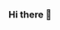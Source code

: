 ### Hi there 👋

<!--
**EstherHeloiza/EstherHeloiza** is a ✨ _special_ ✨ repository because its `README.md` (this file) appears on your GitHub profile.

<div align="center">
<a href="">
</div>

![Esther's GitHub stats](https://github-readme-stats.vercel.app/api?username=EstherHeloiza&show_icons=true&theme=dracula)
[![Top Langs](https://github-readme-stats.vercel.app/api/top-langs/?username=EstherHeloiza&layout=compact)](https://github.com/EstherHeloiza/github-readme-stats)
